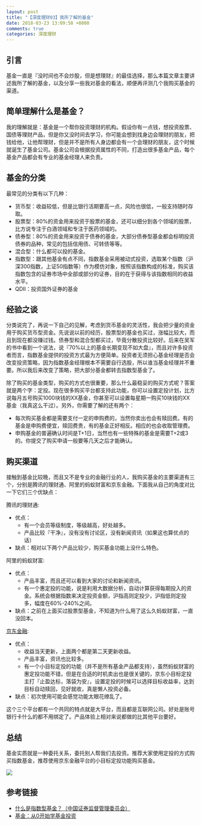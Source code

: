 ```yaml
---
layout: post
title: "【深度理财03】我所了解的基金"
date: 2018-03-23 13:09:58 +0800
comments: true
categories: 深度理财
---
```


## 引言

基金一直是『没时间也不会炒股，但是想理财』的最佳选择，那么本篇文章主要讲述我所了解的基金，以及分享一些我对基金的看法，顺便再评测几个我购买基金的渠道。

## 简单理解什么是基金？

我的理解就是：基金是一个帮你投资理财的机构。假设你有一点钱，想投资股票、国债等理财产品，但是你又没时间去学习，你可能会想到找身边会理财的朋友，把钱给他，让他帮理财，但是并不是所有人身边都会有一个会理财的朋友，这个时候就诞生了基金公司。基金公司会根据投资属性的不同，打造出很多基金产品，每个基金产品都会有专业的基金经理人来负责。

<!--more-->

## 基金的分类

最常见的分类有以下几种：

- 货币型：收益较低，但是比银行活期要高一点，风险也很低，一般支持随时存取。
- 股票型：80%的资金用来投资于股票的基金，还可以细分到各个领域的股票，比方说专注于白酒领域和专注于医药领域的。
- 债券型：80%的资金用来投资于债券的基金，大部分债券型基金都会标明投资债券的品种，常见的包括信用债、可转债等等。
- 混合型：什么都可以投的基金。
- 指数型：跟其他基金有点不同，指数基金采用被动式投资，选取某个指数（沪深300指数，上证50指数等）作为模仿对象，按照该指数构成的标准，购买该指数包含的证券市场中全部或部分的证券，目的在于获得与该指数相同的收益水平。
- QDII：投资国外证券的基金

## 经验之谈

分类说完了，再说一下自己的见解，考虑到货币基金的灵活性，我会把少量的资金用于购买货币型资金。先说说以前的经历，股票型的基金也买过，涨幅比较大，而且到现在都没赚过钱。债券型和混合型都买过，毕竟分散投资比较好。后来在吴军的书中看到一个说法，说『70%以上的基金长期变现不如大盘』，而且对许多投资者而言，指数基金提供的投资方式最为方便简单。投资者无须担心基金经理是否会改变投资策略，因为指数基金经理根本不需要自行选股，所以谁当基金经理并不重要。所以我后来改变了策略，把大部分基金都转去指数型基金了。

除了购买的基金类型，购买的方式也很重要，那么什么最稳妥的购买方式呢？答案就是两个字：定投。现在很多购买平台都支持此功能，你可以设置定投计划，比方说每月五号购买1000块钱的XX基金，你甚至可以设置每星期一购买10块钱的XX基金（我真这么干过）。另外，你需要了解的还有两个：

- 每次购买基金都是需要支付一定的申购费的，当然你卖出也会有赎回费。有的基金是申购费便宜，赎回费贵，有的基金正好相反。相应的也会收取管理费。
- 申购基金的普遍确认时间是T+1日，当然也有一些特殊的基金是需要T+2或3的。你提交了购买申请一般要等几天之后才能确认。

## 购买渠道

接触到基金比较晚，而且又不是专业的金融行业的人，我购买基金的主要渠道有三个，分别是腾讯的理财通、阿里的蚂蚁财富和京东金融。下面我从自己的角度对比一下它们三个优缺点：

腾讯的理财通:

- 优点：
    - 有一个会员等级制度，等级越高，好处越多。
    - 产品比较『干净』，没有没有讨论区，没有新闻资讯（如果这也算优点的话）
- 缺点：相对以下两个产品比较少，购买基金功能上没什么特色。

阿里的蚂蚁财富:

- 优点：
    - 产品丰富，而且还可以看到大家的讨论和新闻资讯。
    - 有一个惠定投的功能，说是利用大数据分析，自动计算获得每期投入的资金。系统会根据指数来决定投资金额，沪指高则定投少，沪指低则定投多，幅度在60%-240%之间。
- 缺点：之前在上面买过股票型基金，不知道为什么用了这么久蚂蚁财富，一直没回本。

[京东金融](https://m.jr.jd.com/spe/acl/xjkdisparktest/html/weixin.html?shareId=5891442&code=061e3sQ3077z0E1WCcQ30qECQ30e3sQG):

- 优点：
    - 收益当天更新，上面两个都是第二天更新收益。
    - 产品丰富，资讯也比较多。
    - 有一个小目标定投的功能（并不是所有基金产品都支持），虽然蚂蚁财富的惠定投功能不错，但是在合适的时机卖出也是很关键的，京东小目标定投主打『止盈达标，落袋为安』，设置定投的时候可以选择目标收益率，达到目标自动赎回，见好就收，真是懒人投资必备。
- 缺点：初次使用可能会感觉功能太眼花缭乱了。

这个三个平台都有一个共同的特点就是大平台，而且都是互联网公司。好处是账号银行卡什么的都不用绑定了。产品体验上相对来说都做的比其他平台要好。

## 总结

基金实质就是一种委托关系，委托别人帮我们去投资。推荐大家使用定投的方式购买指数基金，推荐使用京东金融平台的小目标定投功能购买基金。

![](https://blog-1251237404.cos.ap-guangzhou.myqcloud.com/20190424161939.png)

## 参考链接

- [什么是指数型基金？（中国证券监督管理委员会）](http://www.csrc.gov.cn/xinjiang/xxfw/tzzsyd/200807/t20080717_88935.htm)
- [基金：从0开始学基金投资](https://zhuanlan.zhihu.com/fundslearning)